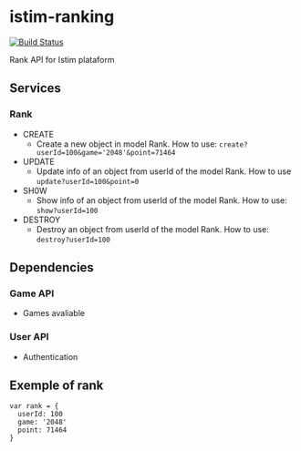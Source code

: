 # istim-ranking
[![Build Status](https://travis-ci.org/istim/istim-ranking.png?branch=master)](https://travis-ci.org/istim/istim-ranking)

Rank API for Istim plataform

## Services
### Rank
  - CREATE
    - Create a new object in model Rank. How to use:
    ```create?userId=100&game='2048'&point=71464```
  - UPDATE
    - Update info of an object from userId of the model Rank. How to use
    ```update?userId=100&point=0```
  - SH0W
    - Show info of an object from userId of the model Rank. How to use:
    ```show?userId=100```
  - DESTROY
    - Destroy an object from userId of the model Rank. How to use:
    ```destroy?userId=100```

## Dependencies
### Game API
  - Games avaliable

### User API
  - Authentication

  ## Exemple of rank
  ``` 
  var rank = {
    userId: 100
    game: '2048'
    point: 71464
  }
  ``` 